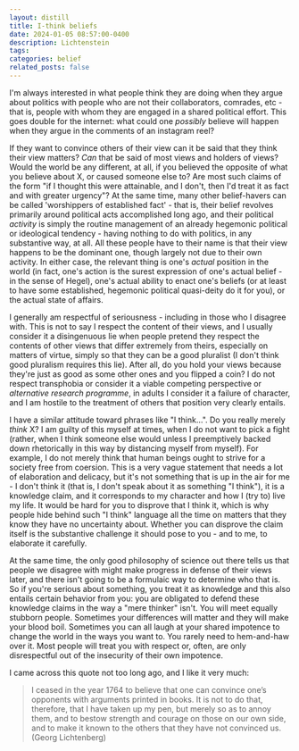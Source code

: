 ```yaml
---
layout: distill
title: I-think beliefs
date: 2024-01-05 08:57:00-0400
description: Lichtenstein
tags: 
categories: belief
related_posts: false
---
```


I'm always interested in what people think they are doing when they argue about politics with people who are not their collaborators, comrades, etc - that is, people with whom they are engaged in a shared political effort. This goes double for the internet: what could one <i> possibly </i> believe will happen when they argue in the comments of an instagram reel? 

If they want to convince others of their view can it be said that they think their view matters? <i> Can </i> that be said of most views and holders of views? Would the world be any different, at all, if you believed the opposite of what you believe about X, or caused someone else to? Are most such claims of the form "if I thought this were attainable, and I don't, then I'd treat it as fact and with greater urgency"? At the same time, many other belief-havers can be called 'worshippers of established fact' - that is, their belief revolves primarily around political acts accomplished long ago, and their political <i>activity</i> is simply the routine management of an already hegemonic political or ideological tendency - having nothing to do with politics, in any substantive way, at all. All these people have to their name is that their view happens to be the dominant one, though largely not due to their own activity. In either case, the relevant thing is one's <i>actual</i> position in the world (in fact, one's action is the surest expression of one's actual belief - in the sense of Hegel), one's actual ability to enact one's beliefs (or at least to have some established, hegemonic political quasi-deity do it for you), or the actual state of affairs.

I generally am respectful of seriousness - including in those who I disagree with. This is not to say I respect the content of their views, and I usually consider it a disingenuous lie when people pretend they respect the contents of other views that differ extremely from theirs, especially on matters of virtue, simply so that they can be a good pluralist (I don't think good pluralism requires this lie). After all, do you hold your views because they're just as good as some other ones and you flipped a coin? I do not respect transphobia or consider it a viable competing perspective or <i>alternative research programme</i>, in adults I consider it a failure of character, and I am hostile to the treatment of others that position very clearly entails. 

I have a similar attitude toward phrases like "I think...". Do you really merely <i> think </i> X? I am guilty of this myself at times, when I do not want to pick a fight (rather, when I think someone else would unless I preemptively backed down rhetorically in this way by distancing myself from myself). For example, I do not merely think that human beings ought to strive for a society free from coersion. This is a very vague statement that needs a lot of elaboration and delicacy, but it's not something that is up in the air for me - I don't think it (that is, I don't speak about it as something "I think"), it is a knowledge claim, and it corresponds to my character and how I (try to) live my life. It would be hard for you to disprove that I think it, which is why people hide behind such "I think" language all the time on matters that they know they have no uncertainty about. Whether you can disprove the claim itself is the substantive challenge it should pose to you - and to me, to elaborate it carefully.

At the same time, the only good philosophy of science out there tells us that people we disagree with might make progress in defense of their views later, and there isn't going to be a formulaic way to determine who that is. So if you're serious about something, you treat it as knowledge and this also entails certain behavior from you: you are obligated to defend these knowledge claims in the way a "mere thinker" isn't. You will meet equally stubborn people. Sometimes your differences will matter and they will make your blood boil. Sometimes you can all laugh at your shared impotence to change the world in the ways you want to. You rarely need to hem-and-haw over it. Most people will treat you with respect or, often, are only disrespectful out of the insecurity of their own impotence.

I came across this quote not too long ago, and I like it very much:

> I ceased in the year 1764 to believe that one can convince one’s opponents with arguments printed in books. It is not to do that, therefore, that I have taken up my pen, but merely so as to annoy them, and to bestow strength and courage on those on our own side, and to make it known to the others that they have not convinced us. (Georg Lichtenberg)
